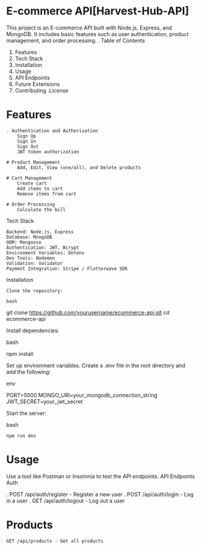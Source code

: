 # E-commerce API[Harvest-Hub-API]

This project is an E-commerce API built with Node.js, Express, and MongoDB. It includes basic features such as user authentication, product management, and order processing.
. Table of Contents

   1. Features
   2. Tech Stack
   3. Installation
   4. Usage
   5. API Endpoints
   6. Future Extensions
   7. Contributing
    .License

# Features

    . Authentication and Authorization
        Sign Up
        Sign In
        Sign Out
        JWT token authorization

    # Product Management
        Add, Edit, View (one/all), and Delete products

    # Cart Management
        Create cart
        Add items to cart
        Remove items from cart

    # Order Processing
        Calculate the bill

Tech Stack

    Backend: Node.js, Express
    Database: MongoDB
    ODM: Mongoose
    Authentication: JWT, Bcrypt
    Environment Variables: Dotenv
    Dev Tools: Nodemon
    Validation: Validator
    Payment Integration: Stripe / Flutterwave SDK

Installation

    Clone the repository:

    bash

git clone https://github.com/yourusername/ecommerce-api.git
cd ecommerce-api

Install dependencies:

bash

npm install

Set up environment variables. Create a .env file in the root directory and add the following:

env

PORT=5000
MONGO_URI=your_mongodb_connection_string
JWT_SECRET=your_jwt_secret

Start the server:

bash

    npm run dev

# Usage

Use a tool like Postman or Insomnia to test the API endpoints.
API Endpoints
Auth

   . POST /api/auth/register - Register a new user
   . POST /api/auth/login - Log in a user
   . GET /api/auth/logout - Log out a user

# Products

    GET /api/products - Get all products
